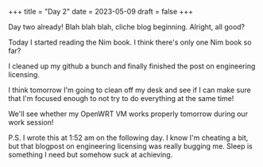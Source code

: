 +++
title = "Day 2"
date = 2023-05-09
draft = false
+++

Day two already! Blah blah blah, cliche blog beginning. Alright, all good?

Today I started reading the Nim book. I think there's only one Nim book so far?

I cleaned up my github a bunch and finally finished the post on engineering licensing.

I think tomorrow I'm going to clean off my desk and see if I can make sure that I'm 
focused enough to not try to do everything at the same time!

We'll see whether my OpenWRT VM works properly tomorrow during our work session!

P.S. I wrote this at 1:52 am on the following day. I know I'm cheating a bit, but that
blogpost on engineering licensing was really bugging me. Sleep is something I need but somehow suck at achieving.